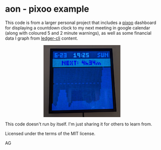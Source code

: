# aon - pixoo example

This code is from a larger personal project that includes a [pixoo](https://divoom.com/en-ca/products/pixoo-64)
dashboard for displaying a countdown clock to my next meeting in google
calendar (along with coloured 5 and 2 minute warnings), as well as
some financial data I graph from [ledger-cli](https://ledger-cli.org/) content.

<img src="dashboard.png" style="display: block; margin-left: auto; margin-right: auto; margin-bottom:1em; width: 50%;">

This code doesn't run by itself.  I'm just sharing it for others to
learn from.

Licensed under the terms of the MIT license.

AG
